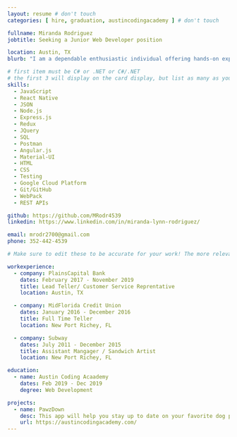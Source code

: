 ```yaml
---
layout: resume # don't touch
categories: [ hire, graduation, austincodingacademy ] # don't touch

fullname: Miranda Rodriguez
jobtitle: Seeking a Junior Web Developer position 

location: Austin, TX
blurb: "I am a dependable enthusiastic individual offering hands-on experience with various computer programs. Currently I am seeking a Junior Web Developer Position and a company to grow with. I find great joy in solving problems and working with a team to get things done."

# first item must be C# or .NET or C#/.NET
# the first 3 will display on the card display, but list as many as you want, they will be visible on your hire page
skills:
  - JavaScript
  - React Native
  - JSON
  - Node.js
  - Express.js
  - Redux
  - JQuery
  - SQL
  - Postman
  - Angular.js
  - Material-UI
  - HTML
  - CSS
  - Testing
  - Google Cloud Platform
  - Git/GitHub
  - WebPack
  - REST APIs

github: https://github.com/MRodr4539
linkedin: https://www.linkedin.com/in/miranda-lynn-rodriguez/

email: mrodr2700@gmail.com
phone: 352-442-4539

# Make sure to edit these to be accurate for your work! The more relevant the better if the role was technical, don't feel like you need to put every job you've had.

workexperience:
  - company: PlainsCapital Bank
    dates: February 2017 - November 2019
    title: Lead Teller/ Customer Service Reprentative
    location: Austin, TX

  - company: MidFlorida Credit Union
    dates: January 2016 - December 2016
    title: Full Time Teller
    location: New Port Richey, FL

  - company: Subway
    dates: July 2011 - December 2015
    title: Assistant Mangager / Sandwich Artist 
    location: New Port Richey, FL

education:
  - name: Austin Coding Acaademy
    dates: Feb 2019 - Dec 2019
    degree: Web Development

projects:
  - name: PawzDown
    desc: This app will help you stay up to date on your favorite dog parks.
    url: https://austincodingacademy.com/
---
```

